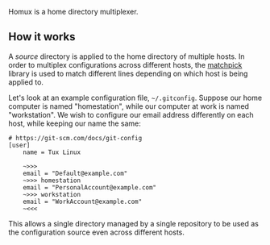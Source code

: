 Homux is a home directory multiplexer.

## How it works
A *source* directory is applied to the home directory of multiple hosts. In order to multiplex configurations across different hosts, the [matchpick](https://github.com/ArielHorwitz/matchpick) library is used to match different lines depending on which host is being applied to.

Let's look at an example configuration file, `~/.gitconfig`. Suppose our home computer is named "homestation", while our computer at work is named "workstation". We wish to configure our email address differently on each host, while keeping our name the same:
```
# https://git-scm.com/docs/git-config
[user]
    name = Tux Linux

    ~>>>
    email = "Default@example.com"
    ~>>> homestation
    email = "PersonalAccount@example.com"
    ~>>> workstation
    email = "WorkAccount@example.com"
    ~<<<
```

This allows a single directory managed by a single repository to be used as the configuration source even across different hosts.
